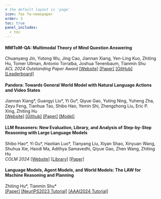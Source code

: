 ```yaml
---
# the default layout is 'page'
icon: fas fa-newspaper
order: 3
toc: true
panel_includes:
  - toc
---
```



#### MMToM-QA: Multimodal Theory of Mind Question Answering
Chuanyang Jin, Yutong Wu, Jing Cao, Jiannan Xiang, Yen-Ling Kuo, Zhiting Hu, Tomer Ullman, Antonio Torralba, Joshua Tenenbaum, Tianmin Shu\
*ACL 2024 Outstanding Paper Award* [[Website]](https://chuanyangjin.com/mmtom-qa) [[Paper]](https://arxiv.org/abs/2401.08743) [[GitHub]](https://github.com/chuanyangjin/MMToM-QA) [[Leaderboard]](https://chuanyangjin.com/mmtom-qa-leaderboard)


#### Pandora: Towards General World Model with Natural Language Actions and Video States
Jiannan Xiang\*, Guangyi Liu\*, Yi Gu\*, Qiyue Gao, Yuting Ning, Yuheng Zha, Zeyu Feng, Tianhua Tao, Shibo Hao, Yemin Shi, Zhengzhong Liu, Eric P. Xing, Zhiting Hu\
[[Website]](https://world-model.ai/) [[Github]](https://github.com/maitrix-org/Pandora) [[Paper]](https://world-model.maitrix.org/assets/pandora.pdf) [[Model]](https://huggingface.co/maitrix-org/Pandora)



#### LLM Reasoners: New Evaluation, Library, and Analysis of Step-by-Step Reasoning with Large Language Models
Shibo Hao\*, Yi Gu\*, Haotian Luo\*, Tianyang Liu, Xiyan Shao, Xinyuan Wang, Shuhua Xie, Haodi Ma, Adithya Samavedhi, Qiyue Gao, Zhen Wang, Zhiting Hu\
*COLM 2024* [[Website]](https://www.llm-reasoners.net) [[Library]](https://github.com/Ber666/llm-reasoners) [[Paper]](https://arxiv.org/abs/2404.05221)



#### Language Models, Agent Models, and World Models: The LAW for Machine Reasoning and Planning
Zhiting Hu\*, Tianmin Shu\*\
[[Paper]](https://arxiv.org/abs/2312.05230) [[NeurIPS2023 Tutorial]](https://sites.google.com/view/neurips2023law/home) [[AAAI2024 Tutorial]](https://sites.google.com/view/aaai2024worldmodel/home)


<!--
#### Mmtom-qa: Multimodal theory of mind question answering
Chuanyang Jin, Yutong Wu, Jing Cao, Jiannan Xiang, Yen-Ling Kuo, Zhiting Hu, Tomer Ullman, Antonio Torralba, Joshua B Tenenbaum, Tianmin Shu\
***Preprint*** [[Website]](https://chuanyangjin.com/mmtom-qa) [[Paper]](https://arxiv.org/abs/2401.08743)
-->

